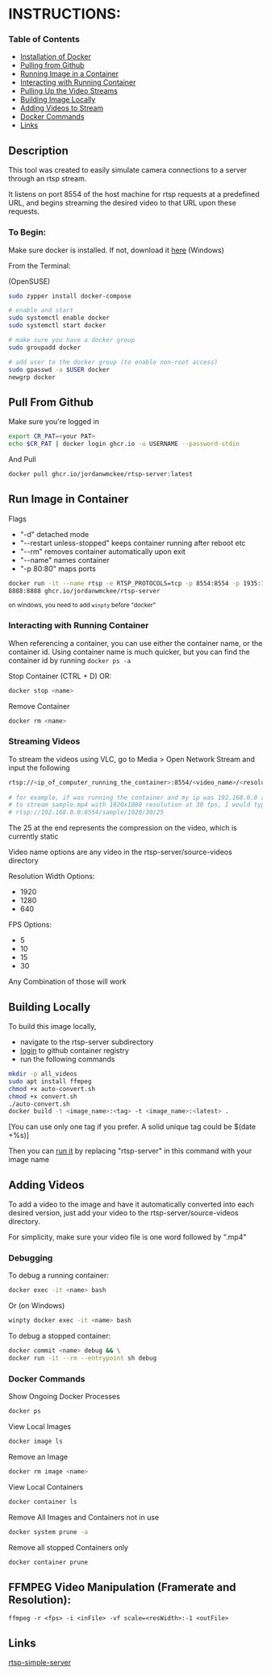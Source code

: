 # INSTRUCTIONS:
### Table of Contents
* [Installation of Docker](#instructions)
* [Pulling from Github](#pull-from-github)
* [Running Image in a Container](#run-image-in-container) 
* [Interacting with Running Container](#interacting-with-running-container)
* [Pulling Up the Video Streams](#streaming-videos)
* [Building Image Locally](#building-locally)
* [Adding Videos to Stream](#adding-videos)
* [Docker Commands](#docker-commands)
* [Links](#links)

## Description

This tool was created to easily simulate camera connections to a server through
an rtsp stream.

It listens on port 8554 of the host machine for rtsp requests at a predefined 
URL, and begins streaming the desired video to that URL upon these requests.

### To Begin:

Make sure docker is installed. If not, download it 
[here](https://docs.docker.com/desktop/windows/install/) (Windows)

From the Terminal:

(OpenSUSE)

```bash
sudo zypper install docker-compose

# enable and start
sudo systemctl enable docker
sudo systemctl start docker

# make sure you have a docker group
sudo groupadd docker

# add user to the docker group (to enable non-root access)
sudo gpasswd -a $USER docker
newgrp docker
```

## Pull From Github
Make sure you're logged in

```bash
export CR_PAT=<your PAT>
echo $CR_PAT | docker login ghcr.io -u USERNAME --password-stdin
```
And Pull

```bash
docker pull ghcr.io/jordanwmckee/rtsp-server:latest
```

## Run Image in Container
Flags
* "-d" detached mode
* "--restart unless-stopped" keeps container running after reboot etc  
* "--rm" removes container automatically upon exit
* "--name" names container
* "-p 80:80" maps ports

```bash
docker run -it --name rtsp -e RTSP_PROTOCOLS=tcp -p 8554:8554 -p 1935:1935 -p 
8888:8888 ghcr.io/jordanwmckee/rtsp-server
```

<sub>on windows, you need to add `winpty` before "docker"</sub>

### Interacting with Running Container

When referencing a container, you can use either the container name, or the 
container id. Using container name is much quicker, but you can find the 
container id by running `docker ps -a`

Stop Container (CTRL + D) OR:

```bash
docker stop <name>
```
Remove Container

```bash
docker rm <name>
```

### Streaming Videos
To stream the videos using VLC, go to Media > Open Network Stream and input the 
following

```bash
rtsp://<ip_of_computer_running_the_container>:8554/<video_name>/<resolution_width>/<fps>/25
    
# for example, if was running the container and my ip was 192.168.0.0 and I want 
# to stream sample.mp4 with 1920x1080 resolution at 30 fps, I would type
# rtsp://192.168.0.0:8554/sample/1920/30/25
```
The 25 at the end represents the compression on the video, which is currently 
static

Video name options are any video in the rtsp-server/source-videos directory

Resolution Width Options:
* 1920
* 1280
* 640

FPS Options:
* 5
* 10
* 15
* 30

Any Combination of those will work

## Building Locally

To build this image locally,
* navigate to the rtsp-server subdirectory 
* [login](#pull-from-github) to github container registry
* run the following commands

```bash
mkdir -p all_videos
sudo apt install ffmpeg
chmod +x auto-convert.sh
chmod +x convert.sh
./auto-convert.sh
docker build -t <image_name>:<tag> -t <image_name>:<latest> .
```
[You can use only one tag if you prefer. A solid unique tag could be $(date 
+%s)]

Then you can [run it](#run-image-in-container) by replacing "rtsp-server" in this 
command with your image name

## Adding Videos
To add a video to the image and have it automatically converted into each 
desired version, just add your video to the rtsp-server/source-videos directory.

For simplicity, make sure your video file is one word followed by ".mp4"

### Debugging

To debug a running container:

```bash
docker exec -it <name> bash
```

Or (on Windows)

```bash
winpty docker exec -it <name> bash
```

To debug a stopped container:

```bash
docker commit <name> debug && \
docker run -it --rm --entrypoint sh debug
```

### Docker Commands

Show Ongoing Docker Processes

```bash
docker ps
```

View Local Images

```bash
docker image ls
```

Remove an Image

```bash
docker rm image <name>
```

View Local Containers

```bash
docker container ls
```

Remove All Images and Containers not in use

```bash
docker system prune -a
```

Remove all stopped Containers only

```bash
docker container prune
```

## FFMPEG Video Manipulation (Framerate and Resolution):
    ffmpeg -r <fps> -i <inFile> -vf scale=<resWidth>:-1 <outFile>

## Links
[rtsp-simple-server](https://github.com/aler9/rtsp-simple-server)
